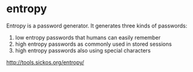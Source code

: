 entropy
=======
Entropy is a password generator. It generates three kinds of passwords:
  1. low entropy passwords that humans can easily remember
  1. high entropy passwords as commonly used in stored sessions
  1. high entropy passwords also using special characters

http://tools.sickos.org/entropy/
